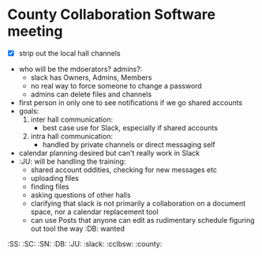 # County Collaboration Software meeting

- [X] strip out the local hall channels
- who will be the mdoerators? admins?:
	- slack has Owners, Admins, Members
	- no real way to force someone to change a password
	- admins can delete files and channels
- first person in only one to see notifications if we go shared accounts
- goals:
	1. inter hall communication:
		- best case use for Slack, especially if shared accounts
	2. intra hall communication:
		- handled by private channels or direct messaging self
- calendar planning desired but can't really work in Slack
- :JU: will be handling the training:
	- shared account oddities, checking for new messages etc
	- uploading files
	- finding files
	- asking questions of other halls
	- clarifying that slack is not primarily a collaboration on a document space, nor a calendar replacement tool
	- can use Posts that anyone can edit as rudimentary schedule figuring out tool the way :DB: wanted

:SS: :SC: :SN: :DB: :JU: :slack: :cclbsw: :county:
